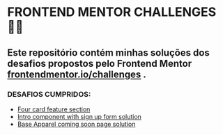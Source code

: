 # FRONTEND MENTOR CHALLENGES :woman_technologist:

## Este repositório contém minhas soluções dos desafios propostos pelo Frontend Mentor [frontendmentor.io/challenges](https://www.frontendmentor.io/challenges) .

### DESAFIOS CUMPRIDOS: 

* [Four card feature section ](https://github.com/millenevprado/frontend-mentor-challenges/tree/main/four-card-feature-section-master)
* [Intro component with sign up form solution](https://github.com/millenevprado/frontend-mentor-challenges/tree/main/intro-component-with-signup-form-master)
* [Base Apparel coming soon page solution](https://github.com/millenevprado/frontend-mentor-challenges/tree/main/base-apparel-coming-soon-master)

